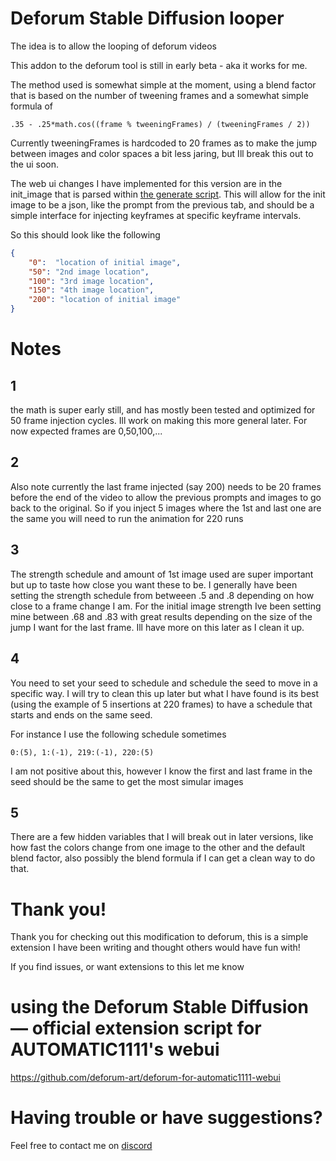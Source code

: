 # Deforum Stable Diffusion looper
The idea is to allow the looping of deforum videos

This addon to the deforum tool is still in early beta - aka it works for me.

The method used is somewhat simple at the moment, using a blend factor that is based on the number of tweening frames and a somewhat simple formula of 

`.35 - .25*math.cos((frame % tweeningFrames) / (tweeningFrames / 2))`

Currently tweeningFrames is hardcoded to 20 frames as to make the jump between images and color spaces a bit less jaring, but Ill break this out to the ui soon.

The web ui changes I have implemented for this version are in the init_image that is parsed within [the generate script](scripts/deforum_helpers/generate.py#L160-L174). This will allow for the init image to be a json, like the prompt from the previous tab, and should be a simple interface for injecting keyframes at specific keyframe intervals.

So this should look like the following 
```json
{
    "0":  "location of initial image",
    "50": "2nd image location",
    "100": "3rd image location",
    "150": "4th image location",
    "200": "location of initial image"
}
```
# Notes

## 1
the math is super early still, and has mostly been tested and optimized for 50 frame injection cycles. Ill work on making this more general later. For now expected frames are 0,50,100,... 

## 2
Also note currently the last frame injected (say 200) needs to be 20 frames before the end of the video to allow the previous prompts and images to go back to the original. So if you inject 5 images where the 1st and last one are the same you will need to run the animation for 220 runs

## 3
The strength schedule and amount of 1st image used are super important but up to taste how close you want these to be. I generally have been setting the strength schedule from betweeen .5 and .8 depending on how close to a frame change I am. For the initial image strength Ive been setting mine between .68 and .83 with great results depending on the size of the jump I want for the last frame. Ill have more on this later as I clean it up.

## 4
You need to set your seed to schedule and schedule the seed to move in a specific way. I will try to clean this up later but what I have found is its best (using the example of 5 insertions at 220 frames) to have a schedule that starts and ends on the same seed.

For instance I use the following schedule sometimes

`0:(5), 1:(-1), 219:(-1), 220:(5)`

I am not positive about this, however I know the first and last frame in the seed should be the same to get the most simular images

## 5
There are a few hidden variables that I will break out in later versions, like how fast the colors change from one image to the other and the default blend factor, also possibly the blend formula if I can get a clean way to do that.

# Thank you!
Thank you for checking out this modification to deforum, this is a simple extension I have been writing and thought others would have fun with!

If you find issues, or want extensions to this let me know

# using the Deforum Stable Diffusion — official extension script for AUTOMATIC1111's webui
https://github.com/deforum-art/deforum-for-automatic1111-webui

# Having trouble or have suggestions? 
Feel free to contact me on [discord](https://discord.gg/ZUMxF6q3EZ)
